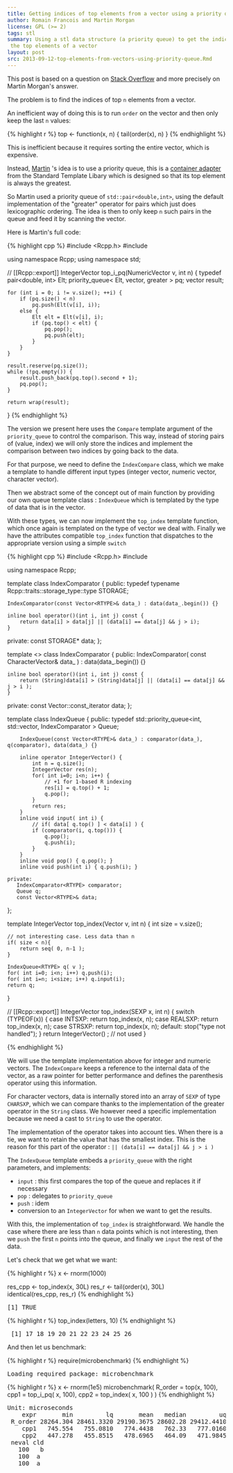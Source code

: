 ```yaml
---
title: Getting indices of top elements from a vector using a priority queue
author: Romain Francois and Martin Morgan
license: GPL (>= 2)
tags: stl
summary: Using a stl data structure (a priority queue) to get the indices of
 the top elements of a vector
layout: post
src: 2013-09-12-top-elements-from-vectors-using-priority-queue.Rmd
---
```


This post is based on a question on 
[Stack Overflow](http://stackoverflow.com/questions/14821859/how-to-find-the-indices-of-the-top-10-000-elements-in-a-symmetric-matrix12k-x-1/14840614)
and more precisely on Martin Morgan's answer. 

The problem is to find the indices of top `n` elements from a vector. 

An inefficient way of doing this is to run `order` on the vector and then 
only keep the last `n` values: 


{% highlight r %}
top <- function(x, n) {
    tail(order(x), n)
}
{% endhighlight %}

This is inefficient because it requires sorting the entire vector, which is 
expensive. 

Instead, [Martin](http://stackoverflow.com/questions/14821859/how-to-find-the-indices-of-the-top-10-000-elements-in-a-symmetric-matrix12k-x-1/14840614#14840614)
's idea is to use a priority queue, this is a [container adapter](http://www.cplusplus.com/reference/queue/priority_queue/)
from the Standard Template Libary which is designed so that 
its top element is always the greatest. 

So Martin used a priority queue of `std::pair<double,int>`, using the 
default implementation of the "greater" operator for pairs which just 
does lexicographic ordering. The idea is then to only keep `n` such pairs
in the queue and feed it by scanning the vector. 

Here is Martin's full code: 


{% highlight cpp %}
#include <Rcpp.h>
#include <queue>

using namespace Rcpp;
using namespace std;

// [[Rcpp::export]]
IntegerVector top_i_pq(NumericVector v, int n) {
    typedef pair<double, int> Elt;
    priority_queue< Elt, vector<Elt>, greater<Elt> > pq;
    vector<int> result;

    for (int i = 0; i != v.size(); ++i) {
        if (pq.size() < n)
            pq.push(Elt(v[i], i));
        else {
            Elt elt = Elt(v[i], i);
            if (pq.top() < elt) {
                pq.pop();
                pq.push(elt);
            }
        }
    }

    result.reserve(pq.size());
    while (!pq.empty()) {
        result.push_back(pq.top().second + 1);
        pq.pop();
    }

    return wrap(result);
}
{% endhighlight %}

The version we present here uses the `Compare` template argument of the
`priority_queue` to control the comparison. This way, instead of storing 
pairs of (value, index) we will only store the indices and implement 
the comparison between two indices by going back to the data. 

For that purpose, we need to define the `IndexCompare` class, which we make a
template to handle different input types (integer vector, numeric vector, character
vector). 

Then we abstract some of the concept out of main function by providing 
our own queue template class : `IndexQueue` which is templated by the 
type of data that is in the vector. 

With these types, we can now implement the `top_index` template function, which 
once again is templated on the type of vector we deal with. Finally we have 
the attributes compatible `top_index` function that dispatches to the 
appropriate version using a simple `switch`



{% highlight cpp %}
#include <Rcpp.h>
#include <queue>

using namespace Rcpp;

template <int RTYPE>
class IndexComparator {
public:
    typedef typename Rcpp::traits::storage_type<RTYPE>::type STORAGE;
    
    IndexComparator(const Vector<RTYPE>& data_) : data(data_.begin()) {}
    
    inline bool operator()(int i, int j) const {
        return data[i] > data[j] || (data[i] == data[j] && j > i);    
    }

private:
    const STORAGE* data;
};

template <>
class IndexComparator<STRSXP> {
public:
    IndexComparator( const CharacterVector& data_ ) : data(data_.begin()) {}
    
    inline bool operator()(int i, int j) const {
        return (String)data[i] > (String)data[j] || (data[i] == data[j] && j > i );    
    }

private:
   const Vector<STRSXP>::const_iterator data;
};

template <int RTYPE>
class IndexQueue {
    public:
        typedef std::priority_queue<int, std::vector<int>, IndexComparator<RTYPE> > Queue;
        
        IndexQueue(const Vector<RTYPE>& data_) : comparator(data_), q(comparator), data(data_) {}
        
        inline operator IntegerVector() {
            int n = q.size();
            IntegerVector res(n);
            for( int i=0; i<n; i++) {
                // +1 for 1-based R indexing
                res[i] = q.top() + 1;
                q.pop();
            }
            return res;
        }
        inline void input( int i) { 
            // if( data[ q.top() ] < data[i] ) {
            if (comparator(i, q.top())) {
                q.pop(); 
                q.push(i);    
            }
        }
        inline void pop() { q.pop(); }
        inline void push(int i) { q.push(i); }
        
    private:
       IndexComparator<RTYPE> comparator;
       Queue q;  
       const Vector<RTYPE>& data;
};


template <int RTYPE>
IntegerVector top_index(Vector<RTYPE> v, int n) {
    int size = v.size();
    
    // not interesting case. Less data than n
    if( size < n){
        return seq( 0, n-1 );
    }
    
    IndexQueue<RTYPE> q( v );
    for( int i=0; i<n; i++) q.push(i);
    for( int i=n; i<size; i++) q.input(i);   
    return q;
}

// [[Rcpp::export]]
IntegerVector top_index(SEXP x, int n) {
    switch (TYPEOF(x)) {
    case INTSXP: return top_index<INTSXP>(x, n);
    case REALSXP: return top_index<REALSXP>(x, n);
    case STRSXP: return top_index<STRSXP>(x, n);
    default: stop("type not handled"); 
    }
    return IntegerVector() ; // not used
}


{% endhighlight %}

We will use the template implementation above for integer and numeric vectors. The 
`IndexCompare` keeps a reference to the internal data of the vector, as a 
raw pointer for better performance and defines the parenthesis operator
using this information. 

For character vectors, data is internally stored into an array of `SEXP` of 
type `CHARSXP`, which we can compare thanks to the implementation of the 
greater operator in the `String` class. We however need a specific implementation
because we need a cast to `String` to use the operator. 

The implementation of the operator takes into account ties. When there is a tie, we
want to retain the value that has the smallest index. This is the reason for this part 
of the operator : `|| (data[i] == data[j] && j > i )`

The `IndexQueue` template embeds a `priority_queue` with the right parameters, 
and implements: 
- `input` : this first compares the top of the queue and replaces it if necessary
- `pop` : delegates to `priority_queue`
- `push` : idem
- conversion to an `IntegerVector` for when we want to get the results. 

With this, the implementation of `top_index` is straightforward. We handle the 
case where there are less than `n` data points which is not interesting, then 
we `push` the first `n` points into the queue, and finally we `input` the rest of the
data. 

Let's check that we get what we want: 


{% highlight r %}
x <- rnorm(1000)

res_cpp <- top_index(x, 30L)
res_r   <- tail(order(x), 30L)  
identical(res_cpp, res_r)
{% endhighlight %}



<pre class="output">
[1] TRUE
</pre>



{% highlight r %}
top_index(letters, 10) 
{% endhighlight %}



<pre class="output">
 [1] 17 18 19 20 21 22 23 24 25 26
</pre>

And then let us benchmark: 


{% highlight r %}
require(microbenchmark)
{% endhighlight %}



<pre class="output">
Loading required package: microbenchmark
</pre>



{% highlight r %}
x <- rnorm(1e5)
microbenchmark( 
   R_order = top(x, 100),
   cpp1    = top_i_pq( x, 100), 
   cpp2    = top_index( x, 100 )
)
{% endhighlight %}



<pre class="output">
Unit: microseconds
    expr       min         lq       mean   median         uq       max
 R_order 28264.304 28461.3320 29190.3675 28602.28 29412.4410 42631.973
    cpp1   745.554   755.0810   774.4438   762.33   777.0160  1030.393
    cpp2   447.278   455.8515   478.6965   464.09   471.9845  1472.173
 neval cld
   100   b
   100  a 
   100  a 
</pre>


